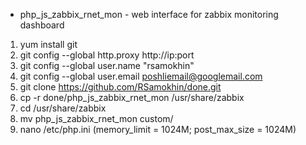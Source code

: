 * php_js_zabbix_rnet_mon - web interface for zabbix monitoring dashboard

1. yum install git
2. git config --global http.proxy http://ip:port
3. git config --global user.name "rsamokhin"
4. git config --global user.email poshliemail@googlemail.com
5. git clone https://github.com/RSamokhin/done.git
6. cp -r done/php_js_zabbix_rnet_mon /usr/share/zabbix
7. cd /usr/share/zabbix 
8. mv php_js_zabbix_rnet_mon custom/
9. nano /etc/php.ini (memory_limit = 1024M; post_max_size = 1024M)
